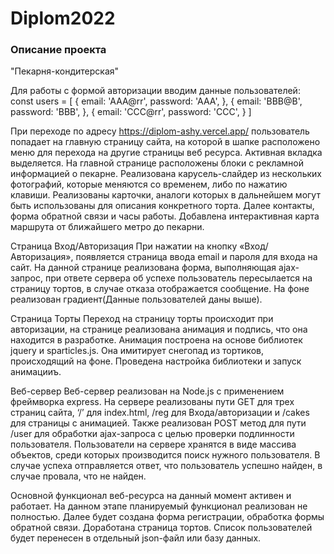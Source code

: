 # Diplom2022
### Описание проекта
"Пекарня-кондитерская"

  Для работы с формой авторизации вводим данные пользователей:
const users = [
    {
        email: 'AAA@rr',
        password: 'AAA',
    },
    {
        email: 'BBB@B',
        password: 'BBB',
    },
    {
        email: 'CCC@rr',
        password: 'CCC',
    }
]

  При переходе по адресу https://diplom-ashy.vercel.app/ пользователь попадает на главную страницу сайта, на которой в шапке расположено меню для перехода на другие страницы веб ресурса. Активная вкладка выделяется. На главной странице расположены блоки с рекламной информацией о пекарне. Реализована карусель-слайдер из нескольких фотографий, которые меняются со временем, либо по нажатию клавиши. Реализованы карточки, аналоги которых в дальнейшем могут быть использованы для описания конкретного торта. Далее контакты, форма обратной связи и часы работы. Добавлена интерактивная карта маршрута от ближайшего метро до пекарни.
  
  Страница Вход/Авторизация
При нажатии на кнопку «Вход/Авторизация», появляется страница ввода email и пароля для входа на сайт. На данной странице реализована форма, выполняющая ajax-запрос, при ответе сервера об успехе пользователь пересылается на страницу тортов, в случае отказа отображается сообщение. На фоне реализован градиент(Данные пользователей даны выше).

  Страница Торты
Переход на страницу торты происходит при авторизации, на странице реализована анимация и подпись, что она находится в разработке. Анимация построена на основе библиотек jquery и  sparticles.js. Она имитирует снегопад из тортиков, происходящий на фоне. Проведена настройка библиотеки и запуск анимацииъ.

  Веб-сервер
Веб-сервер реализован на Node.js с применением фреймворка express. На сервере реализованы пути GET для трех страниц сайта, ‘/’ для index.html, /reg для Входа/авторизации и /cakes для страницы с анимацией. Также реализован POST метод для пути /user для обработки ajax-запроса с целью проверки подлинности пользователя. Пользователи на сервере хранятся в виде массива объектов, среди которых производится поиск нужного пользователя. В случае успеха отправляется ответ, что пользователь успешно найден, в случае провала, что не найден.

  Основной функционал веб-ресурса на данный момент активен и работает. На данном этапе планируемый функционал реализован не полностью. Далее будет создана форма регистрации, обработка формы обратной связи. Доработана страница тортов. Список пользователей будет перенесен в отдельный json-файл или базу данных.

